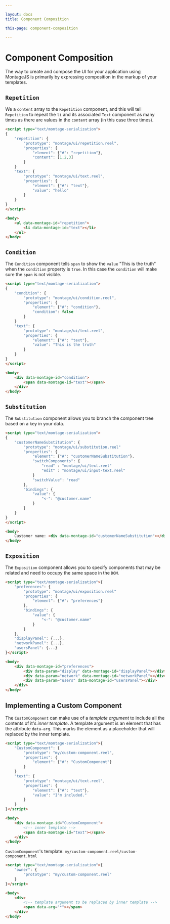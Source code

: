 ```yaml
---

layout: docs
title: Component Composition

this-page: component-composition

---
```


Component Composition
===

The way to create and compose the UI for your application using MontageJS is primarily by expressing composition in the markup of your templates.

## `Repetition`

We a `content` array to the `Repetition` component, and this will tell `Repetition` to repeat the `li` and its associated `Text` component as many times as there are values in the `content` array (in this case three times).

```html
<script type="text/montage-serialization">
{
    "repetition": {
        "prototype": "montage/ui/repetition.reel",
        "properties": {
            "element": {"#": "repetition"},
            "content": [1,2,3]
        }
    }
    "text": {
        "prototype": "montage/ui/text.reel",
        "properties": {
            "element": {"#": "text"},
            "value": "hello"
        }
    }
}
</script>

<body>
    <ul data-montage-id="repetition">
        <li data-montage-id="text"></li>
    </ul>
</body>
```

## `Condition`

The `Condition` component tells `span` to show the `value` "This is the truth" when the `condition` property is `true`. In this case the `condition` will make sure the `span` is not visible.

```html
<script type="text/montage-serialization">
{
    "condition": {
        "prototype": "montage/ui/condition.reel",
        "properties": {
            "element": {"#": "condition"},
            "condition": false
        }
    }
    "text": {
        "prototype": "montage/ui/text.reel",
        "properties": {
            "element": {"#": "text"},
            "value": "This is the truth"
        }
    }
}
</script>

<body>
    <div data-montage-id="condition">
        <span data-montage-id="text"></span>
    </div>
</body>
```

## `Substitution`

The `Substitution` component allows you to branch the component tree based on a key in your data.

```html
<script type="text/montage-serialization">
{
    "customerNameSubstitution": {
        "prototype": "montage/ui/substitution.reel"
        "properties": {
            "element": {"#": "customerNameSubstitution"},
            "switchComponents": {
                "read" : "montage/ui/text.reel"
                "edit" : "montage/ui/input-text.reel"
            }
            "switchValue": "read"
        },
        "bindings": {
            "value": {
                "<-": "@customer.name"
            }
        }
    }
}
</script>

<body>
    Customer name: <div data-montage-id="customerNameSubstitution"></div>
</body>
```

## `Exposition`

The `Exposition` component allows you to specify components that may be related and need to occupy the same space in the `DOM`.

```html
<script type="text/montage-serialization">{
    "preferences": {
        "prototype": "montage/ui/exposition.reel"
        "properties": {
            "element": {"#": "preferences"}
        },
        "bindings": {
            "value": {
                "<-": "@customer.name"
            }
        }
    },
    "displayPanel": {...},
    "networkPanel": {...},
    "usersPanel": {...}
}</script>

<body>
    <div data-montage-id="preferences">
        <div data-param="display" data-montage-id="displayPanel"></div>
        <div data-param="network" data-montage-id="networkPanel"></div>
        <div data-param="users" data-montage-id="usersPanel"></div>
    </div>
</body>
```

## Implementing a Custom Component

The `CustomComponent` can make use of a _template argument_ to include all the contents of it's _inner template_. A template argument is an element that has the attribute `data-arg`. This marks the element as a placeholder that will replaced by the inner template.

```html
<script type="text/montage-serialization">{
    "CustomComponent": {
        "prototype": "my/custom-component.reel",
        "properties": {
            "element": {"#": "CustomComponent"}
        }
    }
    "text": {
        "prototype": "montage/ui/text.reel",
        "properties": {
            "element": {"#": "text"},
            "value": "I'm included."
        }
    }
}</script>

<body>
    <div data-montage-id="CustomComponent">
        <!-- inner template -->
        <span data-montage-id="text"></span>
    </div>
</body>
```

`CustomComponent`'s template: `my/custom-component.reel/custom-component.html`

```html
<script type="text/montage-serialization">{
    "owner": {
        "prototype": "my/custom-component.reel"
    }
}</script>

<body>
    <div>
        <!-- template argument to be replaced by inner template -->
        <span data-arg="*"></span>
    </div>
</body>
```
